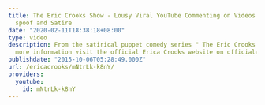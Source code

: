 ```yaml
---
title: The Eric Crooks Show - Lousy Viral YouTube Commenting on Videos Parody TV Show
  spoof and Satire
date: "2020-02-11T18:38:18+08:00"
type: video
description: From the satirical puppet comedy series " The Eric Crooks Show " For
  more information visit the official Erica Crooks website on officialericcrooks.com
publishdate: "2015-10-06T05:28:49.000Z"
url: /ericacrooks/mNtrLk-k8nY/
providers:
  youtube:
    id: mNtrLk-k8nY
---
```

